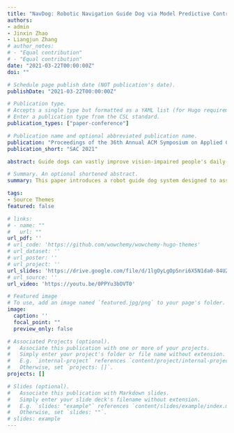 ```yaml
---
title: "NavDog: Robotic Navigation Guide Dog via Model Predictive Control and Human-Robot Modeling"
authors:
- admin
- Jinxin Zhao
- Liangjun Zhang
# author_notes:
# - "Equal contribution"
# - "Equal contribution"
date: "2021-03-22T00:00:00Z"
doi: ""

# Schedule page publish date (NOT publication's date).
publishDate: "2021-03-22T00:00:00Z"

# Publication type.
# Accepts a single type but formatted as a YAML list (for Hugo requirements).
# Enter a publication type from the CSL standard.
publication_types: ["paper-conference"]

# Publication name and optional abbreviated publication name.
publication: "Proceedings of the 36th Annual ACM Symposium on Applied Computing"
publication_short: "SAC 2021"

abstract: Guide dogs can vastly improve vision-impaired people's daily-life quality by guiding them to destinations while avoiding obstacles. Animal guide dogs are costly for training. This paper presents a robot guide dog system to take a vision-impaired user to a destination while avoiding obstacles in the environment for both the user and the robot dog. A novel human-robot kinematic model and an MPC-based motion planning and control algorithm are proposed. We implement the method on a wheeled ground robot. All the sensors are mounted on the robot, and the human user does not have to take additional sensor devices. Simulation and real-world experiment results show that the proposed method can tackle challenging navigation tasks in narrow corridors for vision-impaired people.

# Summary. An optional shortened abstract.
summary: This paper introduces a robot guide dog system designed to assist vision-impaired individuals in navigating environments. Using a novel human-robot kinematic model and a Model Predictive Control (MPC) algorithm, this wheeled ground robot can successfully guide users through narrow corridors, avoiding obstacles and enhancing their mobility.

tags:
- Source Themes
featured: false

# links:
# - name: ""
#   url: ""
url_pdf: ''
# url_code: 'https://github.com/wowchemy/wowchemy-hugo-themes'
# url_dataset: ''
# url_poster: ''
# url_project: ''
url_slides: 'https://drive.google.com/file/d/1lgOyLgOpSnri6X5N1da0-84UZ9jql4zk/view?usp=sharing'
# url_source: ''
url_video: 'https://youtu.be/0PPYu3bOVT0'

# Featured image
# To use, add an image named `featured.jpg/png` to your page's folder. 
image:
  caption: ''
  focal_point: ""
  preview_only: false

# Associated Projects (optional).
#   Associate this publication with one or more of your projects.
#   Simply enter your project's folder or file name without extension.
#   E.g. `internal-project` references `content/project/internal-project/index.md`.
#   Otherwise, set `projects: []`.
projects: []

# Slides (optional).
#   Associate this publication with Markdown slides.
#   Simply enter your slide deck's filename without extension.
#   E.g. `slides: "example"` references `content/slides/example/index.md`.
#   Otherwise, set `slides: ""`.
# slides: example
---
```

